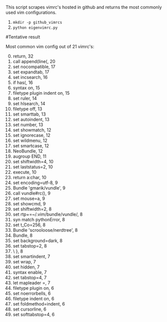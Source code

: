 This script scrapes vimrc's hosted in github and returns the most commonly used vim configurations.

1. ```mkdir -p github_vimrcs```
2. ```python eigenvimrc.py```

#Tentative result

Most common vim config out of 21 vimrc's:

0. return, 32
1. call append(line(, 20
2. set nocompatible, 17
3. set expandtab, 17
4. set incsearch, 16
5. if has(, 16
6. syntax on, 15
7. filetype plugin indent on, 15
8. set ruler, 14
9. set hlsearch, 14
10. filetype off, 13
11. set smarttab, 13
12. set autoindent, 13
13. set number, 13
14. set showmatch, 12
15. set ignorecase, 12
16. set wildmenu, 12
17. set smartcase, 12
18. NeoBundle, 12
19. augroup END, 11
20. set shiftwidth=4, 10
21. set laststatus=2, 10
22. execute, 10
23. return a:char, 10
24. set encoding=utf-8, 9
25. Bundle 'gmarik/vundle', 9
26. call vundle#rc(), 9
27. set mouse=a, 9
28. set showcmd, 9
29. set shiftwidth=2, 8
30. set rtp+=~/.vim/bundle/vundle/, 8
31. syn match pythonError, 8
32. set t_Co=256, 8
33. Bundle 'scrooloose/nerdtree', 8
34. Bundle, 8
35. set background=dark, 8
36. set tabstop=2, 8
37. \ }, 8
38. set smartindent, 7
39. set wrap, 7
40. set hidden, 7
41. syntax enable, 7
42. set tabstop=4, 7
43. let mapleader =, 7
44. filetype plugin on, 6
45. set noerrorbells, 6
46. filetype indent on, 6
47. set foldmethod=indent, 6
48. set cursorline, 6
49. set softtabstop=4, 6
